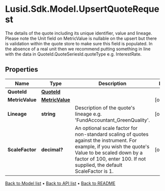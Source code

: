 # Lusid.Sdk.Model.UpsertQuoteRequest
The details of the quote including its unique identifier, value and lineage.  Please note the Unit field on MetricValue is nullable on the upsert but there  is validation within the quote store to make sure this field is populated.  In the absence of a real unit then we recommend putting something in line with  the data in QuoteId.QuoteSeriesId.quoteType e.g. InterestRate.

## Properties

Name | Type | Description | Notes
------------ | ------------- | ------------- | -------------
**QuoteId** | [**QuoteId**](QuoteId.md) |  | 
**MetricValue** | [**MetricValue**](MetricValue.md) |  | [optional] 
**Lineage** | **string** | Description of the quote&#39;s lineage e.g. &#39;FundAccountant_GreenQuality&#39;. | [optional] 
**ScaleFactor** | **decimal?** | An optional scale factor for non-standard scaling of quotes against the instrument. For example, if you wish the quote&#39;s Value to be scaled down by a factor of 100, enter 100. If not supplied, the default ScaleFactor is 1. | [optional] 

[Back to Model list](../README.md#documentation-for-models) &#8226; [Back to API list](../README.md#documentation-for-api-endpoints) &#8226; [Back to README](../README.md)

